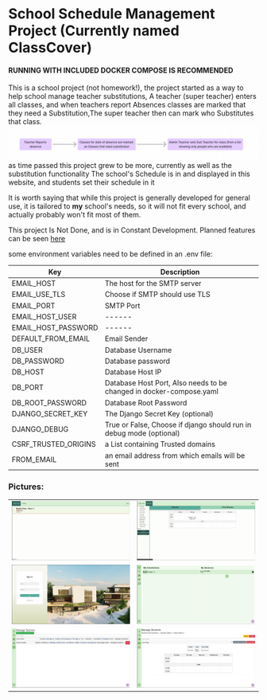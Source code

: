 
# School Schedule Management Project (Currently named ClassCover)
#### **RUNNING WITH INCLUDED DOCKER COMPOSE IS RECOMMENDED**

This is a school project (not homework!), the project started as a way to help school manage teacher substitutions,
A teacher (super teacher) enters all classes, and when teachers report Absences classes are marked that they need a Substitution,The super teacher then can mark who Substitutes that class.
![img.png](docs/flowchart.png)
as time passed this project grew to be more, currently as well as the substitution functionality
The school's Schedule is in and displayed in this website, and students set their schedule in it 

It is worth saying that while this project is generally developed for general use, it is tailored to **my** school's needs, so it will not fit every school, and actually probably won't fit most of them.

This project Is Not Done, and is in Constant Development. Planned features can be seen [here](https://trello.com/invite/b/66bf1a12e149d62e1081d4a0/ATTI775b626d4d09667dcce4dfae700f2e7a8C15D686/school-managment)

some environment variables need to be defined in an .env file:

| Key                 | Description                                                         |  
|---------------------|---------------------------------------------------------------------|
| EMAIL_HOST          | The host for the SMTP server                                        |
| EMAIL_USE_TLS       | Choose if SMTP should use TLS                                       |
| EMAIL_PORT          | SMTP Port                                                           |
| EMAIL_HOST_USER     | ------                                                              |
| EMAIL_HOST_PASSWORD | ------                                                              |
| DEFAULT_FROM_EMAIL  | Email Sender                                                        |
| DB_USER             | Database Username                                                   |
| DB_PASSWORD         | Database password                                                   |
| DB_HOST             | Database Host IP                                                    |
| DB_PORT             | Database Host Port, Also needs to be changed in docker-compose.yaml |
| DB_ROOT_PASSWORD    | Database Root Password                                              |
| DJANGO_SECRET_KEY   | The Django Secret Key (optional)                                    |
| DJANGO_DEBUG        | True or False, Choose if django should run in debug mode (optional) |
 |CSRF_TRUSTED_ORIGINS| a List containing Trusted domains|
| FROM_EMAIL | an email address from which emails will be sent|
 ### Pictures:
|                              |                              |
|------------------------------|------------------------------|
| ![img_1.png](docs/img_1.png) | ![img_2.png](docs/img_2.png) |
 | ![img_3.png](docs/img_3.png) | ![img_4.png](docs/img_4.png) |
| ![img_5.png](docs/img_5.png) | ![img_6.png](docs/img_6.png) |
